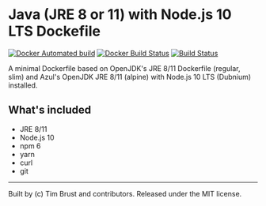 # Java (JRE 8 or 11) with Node.js 10 LTS Dockefile

[![Docker Automated build](https://img.shields.io/docker/automated/timbru31/java-node.svg)](https://hub.docker.com/r/timbru31/java-node/)
[![Docker Build Status](https://img.shields.io/docker/build/timbru31/java-node.svg)](https://hub.docker.com/r/timbru31/java-node/)
[![Build Status](https://travis-ci.org/timbru31/docker-java-node.svg?branch=master)](https://travis-ci.org/timbru31/docker-java-node)

A minimal Dockerfile based on OpenJDK's JRE 8/11 Dockerfile (regular, slim) and Azul's OpenJDK JRE 8/11 (alpine) with Node.js 10 LTS (Dubnium) installed.

## What's included

- JRE 8/11
- Node.js 10
- npm 6
- yarn
- curl
- git

---

Built by (c) Tim Brust and contributors. Released under the MIT license.
